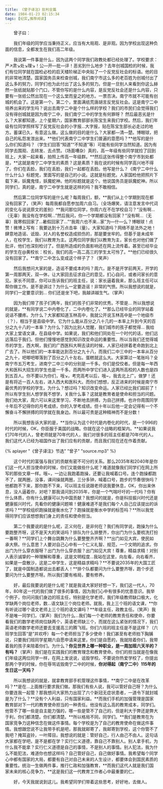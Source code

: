 ```yaml
---
title: 《曾子译注》批判全篇
date: 1984-01-23 02:15:34
tags: [纪实,推荐阅读]
---
```

&ensp;&ensp;&ensp;&ensp;曾子曰：

&ensp;&ensp;&ensp;&ensp;我们年级的同学应当秉持正义，应当有大局观、是非观。因为学校出现这种负面的信息，全都发生在我们高二年级。
<!--more-->
&ensp;&ensp;&ensp;&ensp;我说第一件事是什么，因为这两个同学我们政教处都已经处理了。学校要求：严↗肃↘处↘理↘！公—开—批—评！恶劣到什么地步？去年创城国检的时候，我们有位同学就在国检必检的启天楼阶梯正中央贴了一个反党反社会的标语。他的目的非常地清楚。国家国务员来检查创城，我们南宁市这么多的老百姓为创城付出了这么多的努力，同学们也为此付出了这么多的努力。但是一旦别人来看到你这么赫然一张纸就贴那个门口，不管你写的是什么内容，是反党反社会还是什么内容，只要有一张纸公然出现在一个这么堂而皇之的地方。一票否决。南宁市就不可能有创城的机会了。这是第一个。第二个，里面满纸荒唐胡言反党反社会。这是南宁二中培养出来的学生吗？说出去南宁二中是个什么样的学校？我们的市民们会觉得我们没有得创城就是因为南宁二中，我们南宁二中的学生有何罪呀？ 然后最恶劣是什么？大家都知道，上个星期六，国家教育部部长陈宝生来我们学校。然后，我们年级有位同学照样写了反党反社会的小字报...大字报，贴在陈宝生部长必走过的地方。蓄谋已久，有意这么做。这么做的目的是什么？大家都—清—楚。博眼球，把自己的私怨发泄出来。**他们代表南宁二中学生们普遍的意愿吗？**他写的是什么你们知道吗？（学生们回答“知道”“不知道”等）可能有些同学当然知道。因为有同学去围观、去转发、去点赞。（场面嘈杂）真的，高一年级有些同学就捡了回到班上，大家一起来看，拍照上传高一年级群。**然后这张传得整个南宁市到处都是，**这就是南宁二中学生的素质？这是素质？我在说的时候有同学高兴地不得了。你们在丢脸，我们在丢脸，我们一起都在丢脸。他写是什么？《南宁二中什么什么什么》标题党，里面写的是自己的小说。这就是标题党。人家国检他把照片下载下来，妖魔鬼怪，妖魔蛇神。他的标题就是这个。他说国务员是妖魔蛇神。所以同学们，真的是，南宁二中学生就是这样的吗？我不敢相信。

&ensp;&ensp;&ensp;&ensp;然后第二位同学写的是什么呢？每周我们，额，**我们从上个学期到现在都没有回家了，（笑声）每周我都自愿参加周六自习。（全场爆笑，请注意发言中代词的变化与说说原文的差别）**我问那位同学，你周六在不在学校自习？“没有啊...（无辜）我没有在学校啊...”然后我问，你一个学期都没有回家？“没有啊...（无辜）我寒假回家了...暑假回家了...”“我周六也不来...家”为—什—么？博眼球！点赞！微博上写有：我要达到十万点击率（量）。大家知道吗？网络不是法外之地！肆意地造谣、诋毁、对人的名誉权造成损伤的，那是要坐牢的。但基于是未成年人，在校学生，我们以教育为主。这两位同学我们以教育为主，家长也对他们做了批评，他们也深刻检讨了。但是所造成的负面影响还在网上流传着。甚至已经毕业的学生在@黄校长：校长，我们的高一高二高三的学生太可怜了。**他们已经很久没有回家了。**南宁二中怎么变成这个样子了？（笑声）

&ensp;&ensp;&ensp;&ensp;然后我想问大家的是，造谣不要成本的吗？周六，是不是开学前两天，开学的第一周那两天，双—休，让大家回去征求自己的意见，扪心自问，或者问家长的意见。家长不同意，你可以告诉我们的班主任，说：家长逼着我来，那么班主任可以帮你做工作。是不是讲过？为什么一定要造谣！非常的气愤。所以我想说的就是，同学们一定要意识到... 你们还是坐下吧，我越讲越生气。（掌声）

&ensp;&ensp;&ensp;&ensp;因为我们带了孩子们两年，我们的孩子们非常的优秀。不管是... 所以我想说的就是，**有同学说二中内卷化了，二中内卷化了。**那么已经毕业的同学站着说话不腰疼。为什么？大家都知道玉林高中，我就公开说玉林高中是一个地级市（？），相当于是县级中学。它为什么能从百分之八十几的一本率上升到今天的百分之九十八的一本率？为什么？因为比别人觉醒，我们城市的孩子都觉得... 我给大家上堂语文课，在县级中学。如果说，我们和他们同处在一个时代的话，他们远远落后于我们。但他们慢慢地感觉到知识改变命运的重要性。所以当我们还觉得城市的学生，西大啊，我们的广西医科大啊去读的时候，人家已经拼着老命跑到北上广去了。所以他们的一本率能达到百分之九十八，而我们二中三中的一本率从百分之九十，吧唧吧唧落到了百分之八十左右。蛋糕就这么大。大家算过一笔账吗？全南宁市五万考生，进南宁二中三中的分别是一千多。你们是佼佼者。但是每一年西大和医科大招生的学生也是一千多。而两所中学它们进入这两所高校的人数也是四到五百人。你不要以为你们，哦↘，考完高考以后，哦~，我去北上广。做梦！还是有将近一百人左右，进入西大和医科大。而你们想想，反正进来的时候是南宁市最优秀的学校的学生。为什么？想过吗？知识改变命运。人家已经比我们超前了！所以有学生别人想学我不想学，关我什么事？这就是教育者是使命和担当的问题。我们劝大家，周六可以来这里学习，不断地去拼搏，为自己拼搏。也许你周围同学十年后不记得你的月考成绩，你的入学考成绩。但十年以后他一定会记得有一个不懈奋斗不懈拼搏的同学就在我身边。所以最可贵是这种精神而不是分数！

&ensp;&ensp;&ensp;&ensp;所以我想告诉大家的是，**当你认为这个时代是内卷化的时代，是一个996的时代的时候，OK，你臣服于美国的战略。你就在这个战略的框架内。**如果说我们70年代的人，曾老师就是70年代的人，我们对很多的班主任都是70年代的人。我们这代人已经为祖国作出了我们应有的贡献，而且我们现在还在作着贡献。

{% aplayer "《曾子译注》节选" "曾子" "source.mp3" %}

&ensp;&ensp;&ensp;&ensp;这个时代的富强与我们的贡献有密不可分的关系。那么2035年和2040年是你们这一代人担当使命的时候，你们又能做些什么呢？难道就像我们同学们在网上所写的那些文章一样。哦~，一边让我跑着跑操，还要让我喊着口号。连个跑操都跑不了，就两圈，没事，课间操就两圈，三分多钟，喊着口号，跑步的节奏很快吗？他都跑不下来，那你跑不下来，可以班主任说跟老师说我要休息，OK，你出来休息，没人逼着你，对吧？那我请问到2035年，你是一个气喘吁吁的一代吗？你有什么体质，你有什么健康可以为中国贡献？我想问的就是，你是科技振兴时代还是健康振兴时代，先看你的健康问题嘛！健康难道不是我们每个人自己应该提出的诉求吗？**学校组织跑操就是衡水化了？跑操就是衡水中学的标签吗？**所以我觉得同学们应该想想我们身上的责任和使命担当。

&ensp;&ensp;&ensp;&ensp;第二个我要说的是什么呢，正义何在，是非何在？我们有同学说，跑操为什么要跑整齐呀，这不是天大的笑话吗？排队为什么排整齐，你出门为什么要梳洗打扮一番啊？**同学们上个舞台跳舞为什么要整整齐齐啊？**出门如见大宾，使民如承大祭。什么意思？人要对自己心中有一个仁义礼智、规范，一个文明的追求。你出门为什么穿衣服呀？出门为什么穿衣服？出门如见大宾！尊重，精益求精！对别人表示诚挚的一种理解和尊重，这是文明程度...我站在这里，向左看，向右看齐，如果是一盘散沙，这是二中学生，这是精益求精吗？**不要说2035年的大国工匠了，就是中国制造都说出去都丢人！**排个队都要问为什么要整齐呀，跑个步还要问为什么要整齐呀。所以我们要有格局，要有修养。

&ensp;&ensp;&ensp;&ensp;好，最后我要说的是什么呢？就是我请大家好好想一下，我们这一代人，70年，80年这一代的我们做了很多的事情，因为我们心中有很多的忧患意识。我举个例子，你问问我们身边的班主任，特别是化学老师，我们年级教师缺口极大，化学缺两个岗位老师，数...语文缺三个岗位老师。就我，我上三个班的语文课，**你有听说过哪个语文老师上三个班的语文课吗？**年级主任，政教主任。（笑声）我不是唯一同学们，（掌声）我们为什么...我们每一个老师的教育责任和使命，你要看我们的数学老师岗位缺两个，英语老师缺三个，而就在这么紧张的情况下，我们英语老师数学老师还要去支援高三的腾飞班。你们六班的班主任是不是这样？（六班学生回答“是”并欢呼）每一个老师担当了多少使命！我们甚至有老师拍下胸脯说，只要我们班同学星期六自愿申请来这里，你们是自愿的，我就陪着你们，我带着我的孩子来陪着你们。为什么？**你见世界上哪一种职业，是一周加班六天半的？有吗？**（掌声）我们是在实践我们的教育理念和教育使命。你们的担当就是在像我们年级这两位同学一样，在网上发说说，诋毁学校。不要说你热爱学校了，你提出那两个字的时候，你在辱骂诋毁南宁二中的时候，**你对得起（南宁二中）115年的生日这一天吗？**

&ensp;&ensp;&ensp;&ensp;所以我想说的就是，就拿教育部手机管理这件事情，**南宁二中是在改革吗？**是在...上面推行要求我们做。那我们有些人说，我可以管好自己呀？为什么你要连我一起管？那我想问大家热力出现了六个新冠无症状患者，一道令下就封城是为了什么？**没有个人利益，只有国家利益。**而我们手机的加强管理是国家教育部对下一代的教育使命担当的一种责任。他没有这么高的教育成本，同学们。他管不了哪一些是自主能力强的，哪一些是管不了自己的，但是利大于弊还是弊大于利，你们都清楚。你们都清楚。**所以格局不同，同学们。**我们是教育在为国家竞争力这种信念在做这件事情。每个学校是为了自己的教育使命在做这件事情。我想跟您说不让我带手机是吧，那我就邮寄了，我邮寄到学校，这个你管不了我吧？掩耳盗铃，一叶障目。我想说的就是：管好自己，行人由己不由人。这句话大家都在学吧，是不是都在学？实行仁义道德，靠自己不靠别人。别人拿手机，为什么我不能拿？实行仁义道德是自己的事情，不是别人的事情。别人犯法，我为什么不能犯法，难道你也想这样吗？自己管好自己，自己做好事情。我希望每个同学心中都有国家的大局，都要有自己对自己未来的人生设计，都要体会到国民素质的重要性。统治一生做两件事，推行仁政和加强教育，**而我们这代人就是我们国家未来的核心竞争力，**这是我们这一代教育工作者心中最重要的仁。

&ensp;&ensp;&ensp;&ensp;好，今天我就说到这儿。我希望同学们带着这些思考，好好地，去做人。
